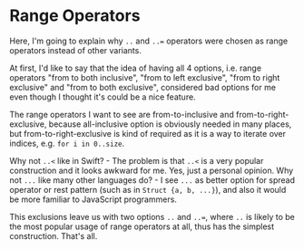 # Range Operators

Here, I'm going to explain why `..` and `..=` operators were chosen as range operators instead of other variants.

At first, I'd like to say that the idea of having all 4 options, i.e. range operators "from to both inclusive", "from to left exclusive", "from to right exclusive" and "from to both exclusive", considered bad options for me even though I thought it's could be a nice feature.

The range operators I want to see are from-to-inclusive and from-to-right-exclusive, because all-inclusive option is obviously needed in many places, but from-to-right-exclusive is kind of required as it is a way to iterate over indices, e.g. `for i in 0..size`.

Why not `..<` like in Swift? - The problem is that `..<` is a very popular construction and it looks awkward for me. Yes, just a personal opinion.
Why not `...` like many other languages do? - I see `...` as better option for spread operator or rest pattern (such as in `Struct {a, b, ...}`), and also it would be more familiar to JavaScript programmers.

This exclusions leave us with two options `..` and `..=`, where `..` is likely to be the most popular usage of range operators at all, thus has the simplest construction.
That's all.

